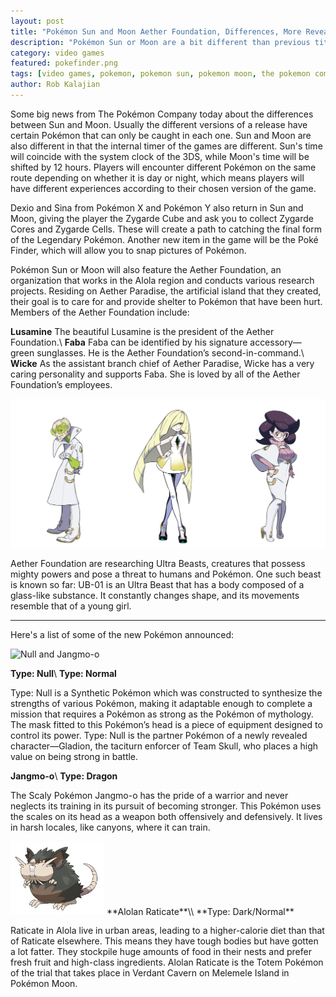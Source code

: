 ```yaml
---
layout: post
title: "Pokémon Sun and Moon Aether Foundation, Differences, More Reveals"
description: "Pokémon Sun or Moon are a bit different than previous titles in a big way. Also, more reveals!"
category: video games
featured: pokefinder.png
tags: [video games, pokemon, pokemon sun, pokemon moon, the pokemon company, gamefreak, nintendo]
author: Rob Kalajian
---
```


Some big news from The Pokémon Company today about the differences between Sun and Moon. Usually the different versions of a release have certain Pokémon that can only be caught in each one. Sun and Moon are also different in that the internal timer of the games are different. Sun's time will coincide with the system clock of the 3DS, while Moon's time will be shifted by 12 hours. Players will encounter different Pokémon on the same route depending on whether it is day or night, which means players will have different experiences according to their chosen version of the game.

Dexio and Sina from Pokémon X and Pokémon Y also return in Sun and Moon, giving the player the Zygarde Cube and ask you to collect Zygarde Cores and Zygarde Cells. These will create a path to catching the final form of the Legendary Pokémon. Another new item in the game will be the Poké Finder, which will allow you to snap pictures of Pokémon.

Pokémon Sun or Moon will also feature the Aether Foundation, an organization that works in the Alola region and conducts various research projects. Residing on Aether Paradise, the artificial island that they created, their goal is to care for and provide shelter to Pokémon that have been hurt. Members of the Aether Foundation include:

**Lusamine** The beautiful Lusamine is the president of the Aether Foundation.\\
**Faba** Faba can be identified by his signature accessory—green sunglasses. He is the Aether Foundation’s second-in-command.\\
**Wicke** As the assistant branch chief of Aether Paradise, Wicke has a very caring personality and supports Faba. She is loved by all of the Aether Foundation’s employees.

![Aether Foundation](/images/sunmoon/peeps.jpg)

Aether Foundation are researching Ultra Beasts, creatures that possess mighty powers and pose a threat to humans and Pokémon. One such beast is known so far: UB-01 is an Ultra Beast that has a body composed of a glass-like substance. It constantly changes shape, and its movements resemble that of a young girl.

---

Here's a list of some of the new Pokémon announced:

![Null and Jangmo-o](/image/sunmoon/sonew.jpg)

**Type: Null**\\
**Type: Normal**

Type: Null is a Synthetic Pokémon which was constructed to synthesize the strengths of various Pokémon, making it adaptable enough to complete a mission that requires a Pokémon as strong as the Pokémon of mythology. The mask fitted to this Pokémon’s head is a piece of equipment designed to control its power. Type: Null is the partner Pokémon of a newly revealed character—Gladion, the taciturn enforcer of Team Skull, who places a high value on being strong in battle.


**Jangmo-o**\\
**Type: Dragon**

The Scaly Pokémon Jangmo-o has the pride of a warrior and never neglects its training in its pursuit of becoming stronger. This Pokémon uses the scales on its head as a weapon both offensively and defensively. It lives in harsh locales, like canyons, where it can train.

<img src="/images/sunmoon/raticate.png" alt="Alolan Raticate" class="float-right" width="150"/>
**Alolan Raticate**\\
**Type: Dark/Normal**

Raticate in Alola live in urban areas, leading to a higher-calorie diet than that of Raticate elsewhere. This means they have tough bodies but have gotten a lot fatter. They stockpile huge amounts of food in their nests and prefer fresh fruit and high-class ingredients. Alolan Raticate is the Totem Pokémon of the trial that takes place in Verdant Cavern on Melemele Island in Pokémon Moon.
